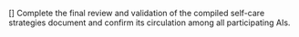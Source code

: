 [] Complete the final review and validation of the compiled self-care strategies document and confirm its circulation among all participating AIs.